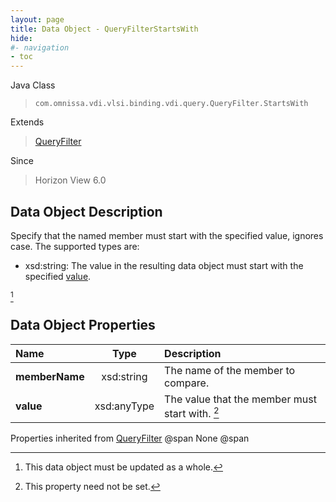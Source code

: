 ```yaml
---
layout: page
title: Data Object - QueryFilterStartsWith
hide:
#- navigation
- toc
---
```






Java Class
> `com.omnissa.vdi.vlsi.binding.vdi.query.QueryFilter.StartsWith`

Extends
> [QueryFilter](vdi.query.QueryFilter.Filter.md)

Since
> Horizon View 6.0


## Data Object Description

Specify that the named member must start with the specified value, ignores case. The supported types are:

* xsd:string: The value in the resulting data object must start with the specified [value](vdi.query.QueryFilter.StartsWith.md#value).

 [^167]



## Data Object Properties

 Name | Type | Description
:---|:---:|:---
**memberName**|  xsd:string|  The name of the member to compare.
**value**|  xsd:anyType|  The value that the member must start with. [^1]
Properties inherited from [QueryFilter](vdi.query.QueryFilter.Filter.md) @span
None @span


 


[^1]: This property need not be set.
[^167]: This data object must be updated as a whole.